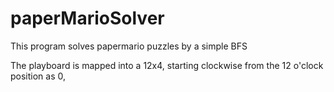 # paperMarioSolver
This program solves papermario puzzles by a simple BFS

The playboard is mapped into a 12x4, starting clockwise from the 12 o'clock position as 0,
